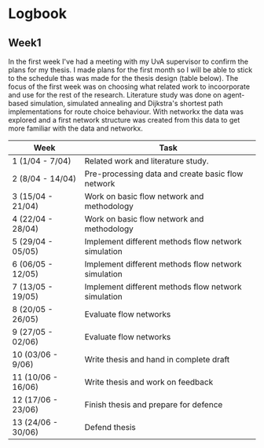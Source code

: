 # Logbook

## Week1
In the first week I've had a meeting with my UvA supervisor to confirm the plans for my thesis. I made plans for the first month so I will be able to stick to the schedule thas was made for the thesis design (table below). The focus of the first week was on choosing what related work to incoorporate and use for the rest of the research. Literature study was done on agent-based simulation, simulated annealing and Dijkstra's shortest path implementations for route choice behaviour. With networkx the data was explored and a first network structure was created from this data to get more familiar with the data and networkx. 

| **Week**           | **Task**                                             |
|--------------------|------------------------------------------------------|
| 1 (1/04 - 7/04)    | Related work and literature study.                   |
| 2 (8/04 - 14/04)   | Pre-processing data and create basic flow network    |
| 3 (15/04 - 21/04)  | Work on basic flow network and methodology           |
| 4 (22/04 - 28/04)  | Work on basic flow network and methodology           |
| 5 (29/04 - 05/05)  | Implement different methods flow network simulation  |
| 6 (06/05 - 12/05)  | Implement different methods flow network simulation  |
| 7 (13/05 - 19/05)  | Implement different methods flow network simulation  |
| 8 (20/05 - 26/05)  | Evaluate flow networks                               |
| 9 (27/05 - 02/06)  | Evaluate flow networks                               |
| 10 (03/06 - 9/06)  | Write thesis and hand in complete draft              |
| 11 (10/06 - 16/06) | Write thesis and work on feedback                    |
| 12 (17/06 - 23/06) | Finish thesis and prepare for defence                |
| 13 (24/06 - 30/06) | Defend thesis                                        |
